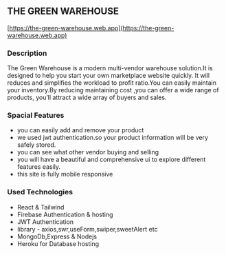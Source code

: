## THE GREEN WAREHOUSE

[https://the-green-warehouse.web.app](https://the-green-warehouse.web.app)

### Description
The Green Warehouse is a modern multi-vendor warehouse solution.It is designed to help you start your own marketplace website quickly. It will reduces and simplifies the workload to profit ratio.You can easily maintain your inventory.By reducing maintaining cost ,you can offer a wide range of products, you’ll attract a wide array of buyers and sales‍. 

### Spacial Features
* you can easily add and remove your product
* we used jwt authentication.so your product information will be very safely stored.
* you can see what other vendor buying and selling
* you will have a beautiful and comprehensive ui to explore different features easily.
* this site is fully mobile responsive

### Used Technologies
* React & Tailwind
* Firebase Authentication & hosting
* JWT Authentication
* library - axios,swr,useForm,swiper,sweetAlert etc
* MongoDb,Express & Nodejs
* Heroku for Database hosting 
